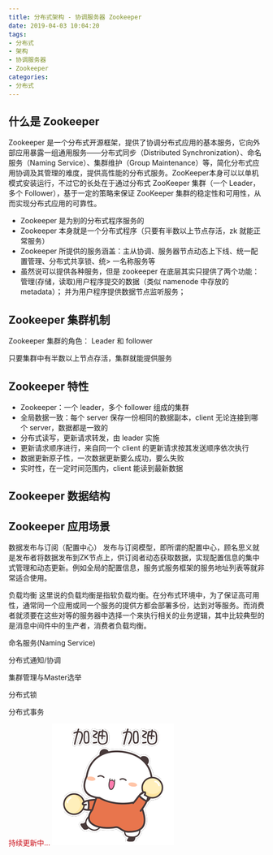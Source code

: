 ```yaml
---
title: 分布式架构 - 协调服务器 Zookeeper
date: 2019-04-03 10:04:20
tags:
- 分布式
- 架构
- 协调服务器
- Zookeeper
categories:
- 分布式
---
```

## 什么是 Zookeeper

Zookeeper 是一个分布式开源框架，提供了协调分布式应用的基本服务，它向外部应用暴露一组通用服务——分布式同步（Distributed Synchronization）、命名服务（Naming Service）、集群维护（Group Maintenance）等，简化分布式应用协调及其管理的难度，提供高性能的分布式服务。ZooKeeper本身可以以单机模式安装运行，不过它的长处在于通过分布式 ZooKeeper 集群（一个 Leader，多个 Follower），基于一定的策略来保证 ZooKeeper 集群的稳定性和可用性，从而实现分布式应用的可靠性。
<!-- more -->
- Zookeeper 是为别的分布式程序服务的
- Zookeeper 本身就是一个分布式程序（只要有半数以上节点存活，zk 就能正常服务）
- Zookeeper 所提供的服务涵盖：主从协调、服务器节点动态上下线、统一配置管理、分布式共享锁、统> 一名称服务等
- 虽然说可以提供各种服务，但是 zookeeper 在底层其实只提供了两个功能：管理(存储，读取)用户程序提交的数据（类似 namenode 中存放的 metadata）； 并为用户程序提供数据节点监听服务；

## Zookeeper 集群机制

Zookeeper 集群的角色： Leader 和 follower 

只要集群中有半数以上节点存活，集群就能提供服务

## Zookeeper 特性

- Zookeeper：一个 leader，多个 follower 组成的集群
- 全局数据一致：每个 server 保存一份相同的数据副本，client 无论连接到哪个 server，数据都是一致的
- 分布式读写，更新请求转发，由 leader 实施
- 更新请求顺序进行，来自同一个 client 的更新请求按其发送顺序依次执行
- 数据更新原子性，一次数据更新要么成功，要么失败
- 实时性，在一定时间范围内，client 能读到最新数据

## Zookeeper 数据结构


## Zookeeper 应用场景

数据发布与订阅（配置中心）
发布与订阅模型，即所谓的配置中心，顾名思义就是发布者将数据发布到ZK节点上，供订阅者动态获取数据，实现配置信息的集中式管理和动态更新。例如全局的配置信息，服务式服务框架的服务地址列表等就非常适合使用。

负载均衡
这里说的负载均衡是指软负载均衡。在分布式环境中，为了保证高可用性，通常同一个应用或同一个服务的提供方都会部署多份，达到对等服务。而消费者就须要在这些对等的服务器中选择一个来执行相关的业务逻辑，其中比较典型的是消息中间件中的生产者，消费者负载均衡。

命名服务(Naming Service)


分布式通知/协调


集群管理与Master选举

分布式锁

分布式事务

<span style="color:#CA0C16">持续更新中...</span>
<img src="/images/Come on/Come on6.gif">
